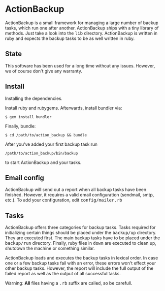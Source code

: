 
# ActionBackup

ActionBackup is a small framework for managing a large number of backup tasks,
which run one after another. ActionBackup ships with a tiny library of methods.
Just take a look into the <tt>lib</tt> directory. ActionBackup is written in
ruby and expects the backup tasks to be as well written in ruby.

## State

This software has been used for a long time without any issues.
However, we of course don't give any warranty.

## Install 

Installing the dependencies.

Install ruby and rubygems.
Afterwards, install bundler via:

```
$ gem install bundler
```

Finally, bundle:

```
$ cd /path/to/action_backup && bundle
```

After you've added your first backup task run

```
/path/to/action_backup/bin/backup
```

to start ActionBackup and your tasks.

## Email config

ActionBackup will send out a report when all backup tasks have been finished.
However, it requires a valid email configuration (sendmail, smtp, etc.).
To add your configuration, edit <tt>config/mailer.rb</tt>

## Tasks

ActionBackup offers three categories for backup tasks.
Tasks required for initializing certain things should be placed under the <tt>backup/up</tt> directory.
They are executed first. The main backup tasks have to be placed under the <tt>backup/run</tt> directory.
Finally, ruby files in <tt>down</tt> are executed to clean up, shutdown the machine or something similar. 

ActionBackup loads and executes the backup tasks in lexical order. In case one or a few backup tasks
fail with an error, these errors won't effect your other backup tasks. However, the report will include
the full output of the failed report as well as the output of all successful tasks.

Warning: <b>All</b> files having a <tt>.rb</tt> suffix are called, so be carefull.

